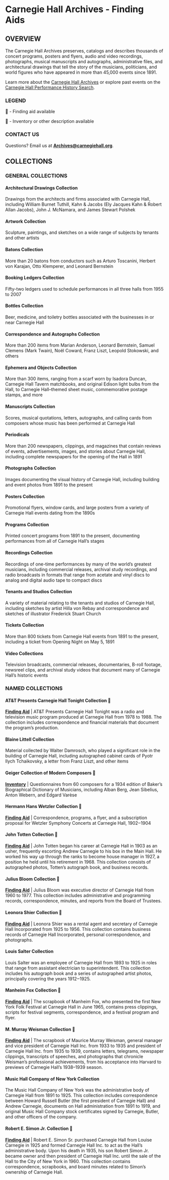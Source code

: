 # Carnegie Hall Archives - Finding Aids

## OVERVIEW 

The Carnegie Hall Archives preserves, catalogs and describes thousands of concert programs, posters and flyers, audio and video recordings, photographs, musical manuscripts and autographs, administrative files, and architectural drawings that tell the story of the musicians, politicians, and world figures who have appeared in more than 45,000 events since 1891.

Learn more about the [Carnegie Hall Archives](www.carnegiehall.org/About/History) or explore past events on the [Carnegie Hall Performance History Search](https://launch.carnegiehall.org/PerformanceHistorySearch/).

### LEGEND
📄 - Finding aid available

📝 - Inventory or other description available

### CONTACT US
Questions? Email us at **Archives@carnegiehall.org**.

## COLLECTIONS

### GENERAL COLLECTIONS 
#### Architectural Drawings Collection
Drawings from the architects and firms associated with Carnegie Hall, including William Burnet Tuthill, Kahn & Jacobs (Ely Jacques Kahn & Robert Allan Jacobs), John J. McNamara, and James Stewart Polshek

#### Artwork Collection
Sculpture, paintings, and sketches on a wide range of subjects by tenants and other artists

#### Batons Collection
More than 20 batons from conductors such as Arturo Toscanini, Herbert von Karajan, Otto Klemperer, and Leonard Bernstein

#### Booking Ledgers Collection
Fifty-two ledgers used to schedule performances in all three halls from 1955 to 2007

#### Bottles Collection
Beer, medicine, and toiletry bottles associated with the businesses in or near Carnegie Hall 

#### Correspondence and Autographs Collection
More than 200 items from Marian Anderson, Leonard Bernstein, Samuel Clemens (Mark Twain), Noël Coward, Franz Liszt, Leopold Stokowski, and others

#### Ephemera and Objects Collection
More than 300 items, ranging from a scarf worn by Isadora Duncan, Carnegie Hall Tavern matchbooks, and original Edison light bulbs from the Hall, to Carnegie Hall–themed sheet music, commemorative postage stamps, and more

#### Manuscripts Collection
Scores, musical quotations, letters, autographs, and calling cards from composers whose music has been performed at Carnegie Hall

#### Periodicals
More than 200 newspapers, clippings, and magazines that contain reviews of events, advertisements, images, and stories about Carnegie Hall, including complete newspapers for the opening of the Hall in 1891

#### Photographs Collection
Images documenting the visual history of Carnegie Hall, including building and event photos from 1891 to the present

#### Posters Collection
Promotional flyers, window cards, and large posters from a variety of Carnegie Hall events dating from the 1890s

#### Programs Collection
Printed concert programs from 1891 to the present, documenting performances from all of Carnegie Hall’s stages

#### Recordings Collection
Recordings of one-time performances by many of the world’s greatest musicians, including commercial releases, archival study recordings, and radio broadcasts in formats that range from acetate and vinyl discs to analog and digital audio tape to compact discs

#### Tenants and Studios Collection
A variety of material relating to the tenants and studios of Carnegie Hall, including sketches by artist Hilla von Rebay and correspondence and sketches of illustrator Frederick Stuart Church

#### Tickets Collection
More than 800 tickets from Carnegie Hall events from 1891 to the present, including a ticket from Opening Night on May 5, 1891

#### Video Collections
Television broadcasts, commercial releases, documentaries, B-roll footage, newsreel clips, and archival study videos that document many of Carnegie Hall’s historic events 

### NAMED COLLECTIONS
#### AT&T Presents Carnegie Hall Tonight Collection 📄
**[Finding Aid](/namedcolls-fa/attPresents.html)** | AT&T Presents Carnegie Hall Tonight was a radio and television music program produced at Carnegie Hall from 1978 to 1988. The collection includes correspondence and financial materials that document the program’s production.

#### Blaine Littell Collection
Material collected by Walter Damrosch, who played a significant role in the building of Carnegie Hall, including autographed cabinet cards of Pyotr Ilych Tchaikovsky, a letter from Franz Liszt, and other items

#### Geiger Collection of Modern Composers 📝
**[Inventory](/namedcolls-fa/geiger.md)** | Questionnaires from 60 composers for a 1934 edition of Baker’s Biographical Dictionary of Musicians, including Alban Berg, Jean Sibelius, Anton Webern, and Edgard Varèse

#### Hermann Hans Wetzler Collection 📄
**[Finding Aid](/namedcolls-fa/wetzler.html)** | Correspondence, programs, a flyer, and a subscription proposal for Wetzler Symphony Concerts at Carnegie Hall, 1902‒1904

#### John Totten Collection 📄
**[Finding Aid](/namedcolls-fa/johnTotten.html)** | John Totten began his career at Carnegie Hall in 1903 as an usher, frequently escorting Andrew Carnegie to his box in the Main Hall. He worked his way up through the ranks to become house manager in 1927, a position he held until his retirement in 1968. This collection consists of autographed photos, Totten’s autograph book, and business records.

#### Julius Bloom Collection 📄
**[Finding Aid](/namedcolls-fa/juliusBloom.html)** | Julius Bloom was executive director of Carnegie Hall from 1960 to 1977. This collection includes administrative and programming records, correspondence, minutes, and reports from the Board of Trustees.

#### Leonora Shier Collection 📄
**[Finding Aid](/namedcolls-fa/leonoraShier.html)** | Leonora Shier was a rental agent and secretary of Carnegie Hall Incorporated from 1925 to 1956. This collection contains business records of Carnegie Hall Incorporated, personal correspondence, and photographs.

#### Louis Salter Collection
Louis Salter was an employee of Carnegie Hall from 1893 to 1925 in roles that range from assistant electrician to superintendent. This collection includes his autograph book and a series of autographed artist photos, principally covering the years 1912‒1925.

#### Manheim Fox Collection 📄
**[Finding Aid](/namedcolls-fa/manheimFox.html)** | The scrapbook of Manheim Fox, who presented the first New York Folk Festival at Carnegie Hall in June 1965, contains press clippings, scripts for festival segments, correspondence, and a festival program and flyer.

#### M. Murray Weisman Collection 📄
**[Finding Aid](/namedcolls-fa/murrayWeisman.html)** | The scrapbook of Maurice Murray Weisman, general manager and vice president of Carnegie Hall Inc. from 1933 to 1935 and president of Carnegie Hall Inc. from 1935 to 1939, contains letters, telegrams, newspaper clippings, transcripts of speeches, and photographs that chronicle Weisman’s professional achievements, from his acceptance into Harvard to previews of Carnegie Hall’s 1938–1939 season.

#### Music Hall Company of New York Collection
The Music Hall Company of New York was the administrative body of Carnegie Hall from 1891 to 1925. This collection includes correspondence between Howard Russell Butler (the first president of Carnegie Hall) and Andrew Carnegie, documents on Hall administration from 1891 to 1919, and original Music Hall Company stock certificates signed by Carnegie, Butler, and other officers of the company.

#### Robert E. Simon Jr. Collection 📄
**[Finding Aid](/namedcolls-fa/robertSimon.html)** | Robert E. Simon Sr. purchased Carnegie Hall from Louise Carnegie in 1925 and formed Carnegie Hall Inc. to act as the Hall’s administrative body. Upon his death in 1935, his son Robert Simon Jr. became owner and then president of Carnegie Hall Inc. until the sale of the Hall to the City of New York in 1960. This collection contains correspondence, scrapbooks, and board minutes related to Simon’s ownership of Carnegie Hall.
